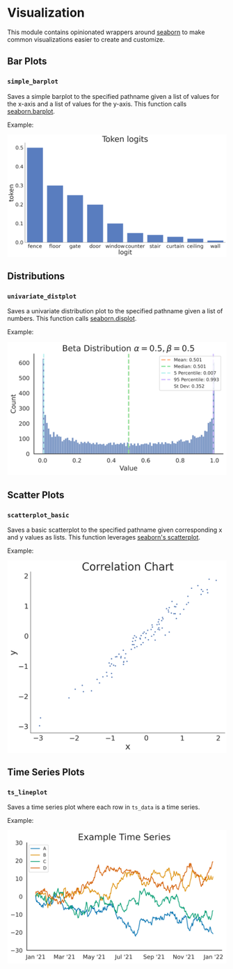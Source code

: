 # Visualization
This module contains opinionated wrappers around [seaborn](https://seaborn.pydata.org/) to make common visualizations easier to create and customize.


## Bar Plots
### `simple_barplot`
Saves a simple barplot to the specified pathname given a list of values for the x-axis and a list of values for the y-axis. This function calls [seaborn.barplot](https://seaborn.pydata.org/generated/seaborn.barplot.html).

Example:

<img src="https://raw.githubusercontent.com/DaveCoDev/not-again-ai/44c53fb7fb07234aaceea40c90d8cb74e5fa6c15/assets/barplot_test4.png" width="600" /> 


## Distributions
### `univariate_distplot`
Saves a univariate distribution plot to the specified pathname given a list of numbers. This function calls [seaborn.displot](https://seaborn.pydata.org/generated/seaborn.displot.html#seaborn.displot).

Example:

<img src="https://raw.githubusercontent.com/DaveCoDev/not-again-ai/44c53fb7fb07234aaceea40c90d8cb74e5fa6c15/assets/distributions_test4.svg" width="600" /> 


## Scatter Plots
### `scatterplot_basic`
Saves a basic scatterplot to the specified pathname given corresponding x and y values as lists. This function leverages [seaborn's scatterplot](https://seaborn.pydata.org/generated/seaborn.scatterplot.html).

Example:

<img src="https://raw.githubusercontent.com/DaveCoDev/not-again-ai/44c53fb7fb07234aaceea40c90d8cb74e5fa6c15/assets/scatterplot_basic1.png" width="600" /> 


## Time Series Plots
### `ts_lineplot`
Saves a time series plot where each row in `ts_data` is a time series.

Example:

<img src="https://raw.githubusercontent.com/DaveCoDev/not-again-ai/44c53fb7fb07234aaceea40c90d8cb74e5fa6c15/assets/ts_lineplot5.svg" width="600" /> 
